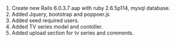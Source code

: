 ##
1. Create new Rails 6.0.3.7 aap with ruby 2.6.5p114,
   mysql database.
2. Added Jquery, bootstrap and poppoer.js
3. Added seed required users.
4. Added TV series model and contoller.
5. Added upload section for tv series and comments.


